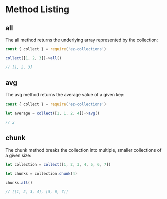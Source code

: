 # Method Listing
## all
The all method returns the underlying array represented by the collection:
```js
const { collect } = require('ez-collections')

collect([1, 2, 3])->all()

// [1, 2, 3]
```

## avg
The avg method returns the average value of a given key:

```js
const { collect } = require('ez-collections')

let average = collect([1, 1, 2, 4])->avg()

// 2
```

## chunk
The chunk method breaks the collection into multiple, smaller collections of a given size:

```js
let collection = collect([1, 2, 3, 4, 5, 6, 7])

let chunks = collection.chunk(4)

chunks.all()

// [[1, 2, 3, 4], [5, 6, 7]]
```
